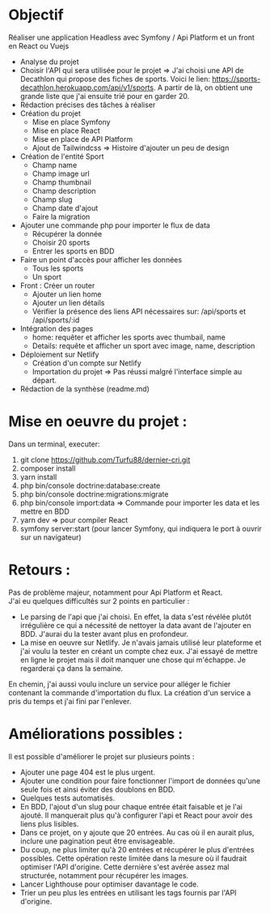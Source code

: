# Objectif
Réaliser une application Headless avec Symfony / Api Platform et un front en React ou Vuejs  

* Analyse du projet
* Choisir l'API qui sera utilisée pour le projet => J'ai choisi une API de Decathlon qui propose des fiches de sports. Voici le lien: https://sports-decathlon.herokuapp.com/api/v1/sports. A partir de là, on obtient une grande liste que j'ai ensuite trié pour en garder 20.
* Rédaction précises des tâches à réaliser
* Création du projet
    - Mise en place Symfony  
    - Mise en place React  
    - Mise en place de API Platform  
    - Ajout de Tailwindcss => Histoire d'ajouter un peu de design  
* Création de l'entité Sport  
    - Champ name  
    - Champ image url  
    - Champ thumbnail  
    - Champ description  
    - Champ slug  
    - Champ date d'ajout  
    - Faire la migration  
* Ajouter une commande php pour importer le flux de data    
    - Récupérer la donnée  
    - Choisir 20 sports  
    - Entrer les sports en BDD  
* Faire un point d'accès pour afficher les données  
    - Tous les sports  
    - Un sport  
* Front : Créer un router  
    - Ajouter un lien home  
    - Ajouter un lien détails  
    - Vérifier la présence des liens API nécessaires sur: /api/sports et /api/sports/:id  
* Intégration des pages
    - home: requêter et afficher les sports avec thumbail, name
    - Details: requête et afficher un sport avec image, name, description
* Déploiement sur Netlify
    - Création d'un compte sur Netlify
    - Importation du projet => Pas réussi malgré l'interface simple au départ.
* Rédaction de la synthèse (readme.md)



# Mise en oeuvre du projet :
Dans un terminal, executer:
1. git clone https://github.com/Turfu88/dernier-cri.git
2. composer install
3. yarn install
4. php bin/console doctrine:database:create
5. php bin/console doctrine:migrations:migrate
6. php bin/console import:data   => Commande pour importer les data et les mettre en BDD
7. yarn dev => pour compiler React
8. symfony server:start (pour lancer Symfony, qui indiquera le port à ouvrir sur un navigateur)

# Retours :
Pas de problème majeur, notamment pour Api Platform et React.  
J'ai eu quelques difficultés sur 2 points en particulier :  
* Le parsing de l'api que j'ai choisi. En effet, la data s'est révélée plutôt irrégulière ce qui a nécessité de nettoyer la data avant de l'ajouter en BDD. J'aurai du la tester avant plus en profondeur.
* La mise en oeuvre sur Netlify. Je n'avais jamais utilisé leur plateforme et j'ai voulu la tester en créant un compte chez eux. J'ai essayé de mettre en ligne le projet mais il doit manquer une chose qui m'échappe. Je regarderai ça dans la semaine.  

En chemin, j'ai aussi voulu inclure un service pour alléger le fichier contenant la commande d'importation du flux. La création d'un service a pris du temps et j'ai fini par l'enlever.

# Améliorations possibles :
Il est possible d'améliorer le projet sur plusieurs points :
* Ajouter une page 404 est le plus urgent.
* Ajouter une condition pour faire fonctionner l'import de données qu'une seule fois et ainsi éviter des doublons en BDD.
* Quelques tests automatisés.
* En BDD, l'ajout d'un slug pour chaque entrée était faisable et je l'ai ajouté. Il manquerait plus qu'à configurer l'api et React pour avoir des liens plus lisibles.
* Dans ce projet, on y ajoute que 20 entrées. Au cas où il en aurait plus, inclure une pagination peut être envisageable.
* Du coup, ne plus limiter qu'à 20 entrées et récupérer le plus d'entrées possibles. Cette opération reste limitée dans la mesure où il faudrait optimiser l'API d'origine. Cette dernière s'est avérée assez mal structurée, notamment pour récupérer les images.
* Lancer Lighthouse pour optimiser davantage le code.
* Trier un peu plus les entrées en utilisant les tags fournis par l'API d'origine.
